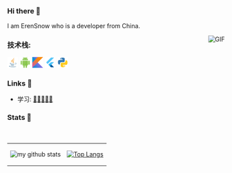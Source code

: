 ### Hi there 👋
I am ErenSnow who is a developer from China. 


<img align="right" alt="GIF" src="https://media.giphy.com/media/qgQUggAC3Pfv687qPC/giphy.gif" height="250" />


### **技术栈:**

<a><code><img height="25" src="./images/Java.png"></code></a>
<a><code><img height="25" src="./images/Android.png"></code></a>
<a><code><img height="25" src="./images/Kotlin.png"></code></a>
<a><code><img height="25" src="./images/Flutter.png"></code></a>
<a><code><img height="25" src="./images/Python.png"></code></a>


### Links 📌

- 学习: [🌟🌟🌟🌟🌟 ](  )


### Stats 🌱

<table cellspacing="0" cellpadding="0" style="border: none">
  <tr>
    <td>
      
![my github stats](https://github-readme-stats.vercel.app/api?username=ErenSnow&hide=contribs,prs&count_private=true&show_icons=true&theme=onedark)
    </td>
    <td>
      
[![Top Langs](https://github-readme-stats.vercel.app/api/top-langs/?username=ErenSnow&layout=compact)](https://github.com/anuraghazra/github-readme-stats)  
    </td>
    </tr> 

